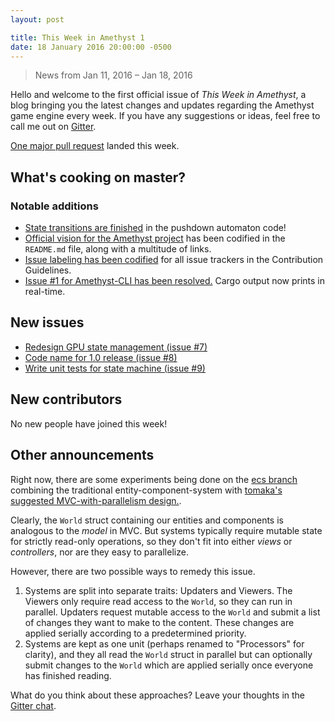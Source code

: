 ```yaml
---
layout: post

title: This Week in Amethyst 1
date: 18 January 2016 20:00:00 -0500
---
```


> News from Jan 11, 2016 – Jan 18, 2016

Hello and welcome to the first official issue of *This Week in Amethyst*, a blog
bringing you the latest changes and updates regarding the Amethyst game engine
every week. If you have any suggestions or ideas, feel free to call me out on
[Gitter][gc].

[gc]: https://gitter.im/ebkalderon/amethyst

[One major pull request][ep] landed this week.

[ep]: https://github.com/ebkalderon/amethyst/pulls?q=is:pr+closed:2016-01-11..2016-01-18

## What's cooking on master?

### Notable additions

* [State transitions are finished][e6] in the pushdown automaton code!
* [Official vision for the Amethyst project][av] has been codified in the
  `README.md` file, along with a multitude of links.
* [Issue labeling has been codified][il] for all issue trackers in the
  Contribution Guidelines.
* [Issue #1 for Amethyst-CLI has been resolved.][t1] Cargo output now prints in
  real-time.

[e6]: https://github.com/ebkalderon/amethyst/pull/6
[av]: https://github.com/ebkalderon/amethyst#vision
[il]: https://github.com/ebkalderon/amethyst/blob/master/CONTRIBUTING.md#submitting-issues
[t1]: https://github.com/ebkalderon/amethyst_cli/issues/1

## New issues

* [Redesign GPU state management (issue #7)][e7]
* [Code name for 1.0 release (issue #8)][e8]
* [Write unit tests for state machine (issue #9)][e9]

[e7]: https://github.com/ebkalderon/amethyst/issues/7
[e8]: https://github.com/ebkalderon/amethyst/issues/8
[e9]: https://github.com/ebkalderon/amethyst/issues/9

## New contributors

No new people have joined this week!

## Other announcements

Right now, there are some experiments being done on the [ecs branch][ec]
combining the traditional entity-component-system with
[tomaka's suggested MVC-with-parallelism design.][mv].

[ec]: https://github.com/ebkalderon/amethyst/tree/ecs
[mv]: https://www.reddit.com/r/rust/comments/415a1x/github_ebkalderonamethyst_dataoriented_game/cz0dgf1

Clearly, the `World` struct containing our entities and components is
analogous to the *model* in MVC. But systems typically require mutable state for
strictly read-only operations, so they don't fit into either *views* or
*controllers*, nor are they easy to parallelize.

However, there are two possible ways to remedy this issue.

1. Systems are split into separate traits: Updaters and Viewers. The Viewers
   only require read access to the `World`, so they can run in parallel.
   Updaters request mutable access to the `World` and submit a list of changes
   they want to make to the content. These changes are applied serially
   according to a predetermined priority.
2. Systems are kept as one unit (perhaps renamed to "Processors" for clarity),
   and they all read the `World` struct in parallel but can optionally submit
   changes to the `World` which are applied serially once everyone has finished
   reading.

What do you think about these approaches? Leave your thoughts in the
[Gitter chat][gc].
